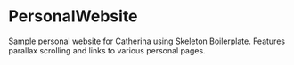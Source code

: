 # PersonalWebsite

Sample personal website for Catherina using Skeleton Boilerplate. Features parallax scrolling and links to various personal pages.

